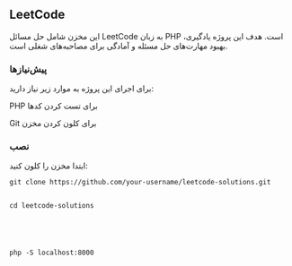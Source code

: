 ## LeetCode 


این مخزن شامل حل مسائل LeetCode به زبان‌ PHP است. هدف این پروژه یادگیری، بهبود مهارت‌های حل مسئله و آمادگی برای مصاحبه‌های شغلی است.

### پیش‌نیازها
برای اجرای این پروژه به موارد زیر نیاز دارید:

PHP برای تست کردن کدها

Git برای کلون کردن مخزن

### نصب
ابتدا مخزن را کلون کنید:

	git clone https://github.com/your-username/leetcode-solutions.git


	cd leetcode-solutions





	php -S localhost:8000
